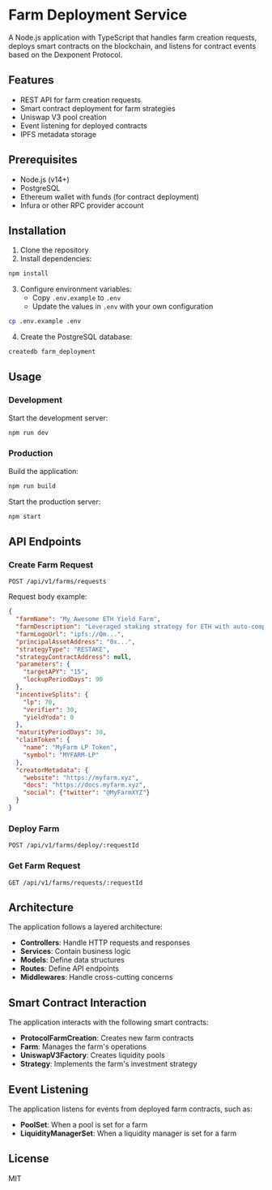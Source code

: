 # Farm Deployment Service

A Node.js application with TypeScript that handles farm creation requests, deploys smart contracts on the blockchain, and listens for contract events based on the Dexponent Protocol.

## Features

- REST API for farm creation requests
- Smart contract deployment for farm strategies
- Uniswap V3 pool creation
- Event listening for deployed contracts
- IPFS metadata storage

## Prerequisites

- Node.js (v14+)
- PostgreSQL
- Ethereum wallet with funds (for contract deployment)
- Infura or other RPC provider account

## Installation

1. Clone the repository
2. Install dependencies:

```bash
npm install
```

3. Configure environment variables:
   - Copy `.env.example` to `.env`
   - Update the values in `.env` with your own configuration

```bash
cp .env.example .env
```

4. Create the PostgreSQL database:

```bash
createdb farm_deployment
```

## Usage

### Development

Start the development server:

```bash
npm run dev
```

### Production

Build the application:

```bash
npm run build
```

Start the production server:

```bash
npm start
```

## API Endpoints

### Create Farm Request

```
POST /api/v1/farms/requests
```

Request body example:

```json
{
  "farmName": "My Awesome ETH Yield Farm",
  "farmDescription": "Leveraged staking strategy for ETH with auto-compounding.",
  "farmLogoUrl": "ipfs://Qm...",
  "principalAssetAddress": "0x...",
  "strategyType": "RESTAKE",
  "strategyContractAddress": null,
  "parameters": {
    "targetAPY": "15",
    "lockupPeriodDays": 90
  },
  "incentiveSplits": {
    "lp": 70,
    "verifier": 30,
    "yieldYoda": 0
  },
  "maturityPeriodDays": 30,
  "claimToken": {
    "name": "MyFarm LP Token",
    "symbol": "MYFARM-LP"
  },
  "creatorMetadata": {
    "website": "https://myfarm.xyz",
    "docs": "https://docs.myfarm.xyz",
    "social": {"twitter": "@MyFarmXYZ"}
  }
}
```

### Deploy Farm

```
POST /api/v1/farms/deploy/:requestId
```

### Get Farm Request

```
GET /api/v1/farms/requests/:requestId
```

## Architecture

The application follows a layered architecture:

- **Controllers**: Handle HTTP requests and responses
- **Services**: Contain business logic
- **Models**: Define data structures
- **Routes**: Define API endpoints
- **Middlewares**: Handle cross-cutting concerns

## Smart Contract Interaction

The application interacts with the following smart contracts:

- **ProtocolFarmCreation**: Creates new farm contracts
- **Farm**: Manages the farm's operations
- **UniswapV3Factory**: Creates liquidity pools
- **Strategy**: Implements the farm's investment strategy

## Event Listening

The application listens for events from deployed farm contracts, such as:

- **PoolSet**: When a pool is set for a farm
- **LiquidityManagerSet**: When a liquidity manager is set for a farm

## License

MIT
